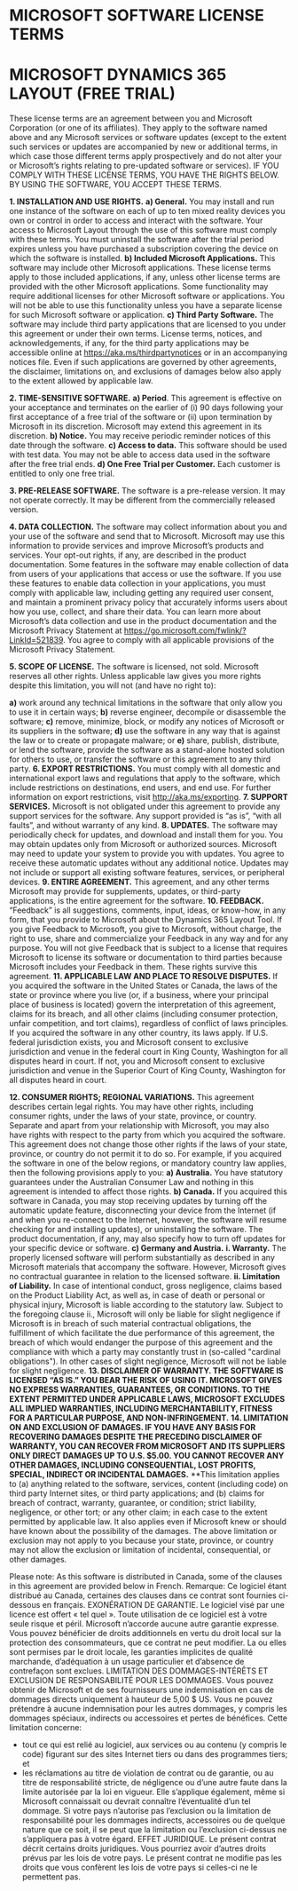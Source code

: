 

# MICROSOFT SOFTWARE LICENSE TERMS
# MICROSOFT DYNAMICS 365 LAYOUT (FREE TRIAL)

These license terms are an agreement between you and Microsoft Corporation (or one of its affiliates). They apply 
to the software named above and any Microsoft services or software updates (except to the extent such services or 
updates are accompanied by new or additional terms, in which case those different terms apply prospectively and do not 
alter your or Microsoft’s rights relating to pre-updated software or services). IF YOU COMPLY WITH THESE LICENSE TERMS, 
YOU HAVE THE RIGHTS BELOW. BY USING THE SOFTWARE, YOU ACCEPT THESE TERMS.

**1.	INSTALLATION AND USE RIGHTS.**
  **a)	General.** You may install and run one instance of the software on each of up to ten mixed reality devices you own or 
  control in order to access and interact with the software. Your access to Microsoft Layout through the use of this software 
  must comply with these terms. You must uninstall the software after the trial period expires unless you have purchased a 
  subscription covering the device on which the software is installed.
  **b)	Included Microsoft Applications.** This software may include other Microsoft applications. These license terms apply 
  to those included applications, if any, unless other license terms are provided with the other Microsoft applications. 
  Some functionality may require additional licenses for other Microsoft software or applications. You will not be able to 
  use this functionality unless you have a separate license for such Microsoft software or application.
  **c)	Third Party Software.** The software may include third party applications that are licensed to you under this 
  agreement or under their own terms. License terms, notices, and acknowledgements, if any, for the third party applications 
  may be accessible online at https://aka.ms/thirdpartynotices or in an accompanying notices file. Even if such applications 
  are governed by other agreements, the disclaimer, limitations on, and exclusions of damages below also apply to the extent 
  allowed by applicable law.

**2.	TIME-SENSITIVE SOFTWARE.**
  **a)	Period**. This agreement is effective on your acceptance and terminates on the earlier of (i) 90 days following your first 
  acceptance of a free trial of the software or (ii) upon termination by Microsoft in its discretion. Microsoft may extend this 
  agreement in its discretion. 
  **b)	Notice.** You may receive periodic reminder notices of this date through the software.
  **c)	Access to data.** This software should be used with test data. You may not be able to access data used in the software 
  after the free trial ends. 
  **d)	One Free Trial per Customer.** Each customer is entitled to only one free trial.

**3.	PRE-RELEASE SOFTWARE.** The software is a pre-release version. It may not operate correctly. It may be different from the 
commercially released version.

**4.	DATA COLLECTION.** The software may collect information about you and your use of the software and send that to Microsoft. 
Microsoft may use this information to provide services and improve Microsoft’s products and services. Your opt-out rights, if any, 
are described in the product documentation. Some features in the software may enable collection of data from users of your applications
that access or use the software. If you use these features to enable data collection in your applications, you must comply with 
applicable law, including getting any required user consent, and maintain a prominent privacy policy that accurately informs users 
about how you use, collect, and share their data. You can learn more about Microsoft’s data collection and use in the product 
documentation and the Microsoft Privacy Statement at https://go.microsoft.com/fwlink/?LinkId=521839. You agree to comply with 
all applicable provisions of the Microsoft Privacy Statement.

**5.	SCOPE OF LICENSE.** The software is licensed, not sold. Microsoft reserves all other rights. Unless applicable law gives you 
more rights despite this limitation, you will not (and have no right to):

  **a)**	work around any technical limitations in the software that only allow you to use it in certain ways;
  **b)**	reverse engineer, decompile or disassemble the software;
  **c)**	remove, minimize, block, or modify any notices of Microsoft or its suppliers in the software;
  **d)**	use the software in any way that is against the law or to create or propagate malware; or
  **e)**	share, publish, distribute, or lend the software, provide the software as a stand-alone hosted solution for others to use, 
  or transfer the software or this agreement to any third party.
**6.	EXPORT RESTRICTIONS.** You must comply with all domestic and international export laws and regulations that apply to the 
software, which include restrictions on destinations, end users, and end use. For further information on export restrictions, 
visit http://aka.ms/exporting.
**7.	SUPPORT SERVICES.** Microsoft is not obligated under this agreement to provide any support services for the software. 
Any support provided is “as is”, “with all faults”, and without warranty of any kind.
**8.	UPDATES.** The software may periodically check for updates, and download and install them for you. You may obtain updates 
only from Microsoft or authorized sources. Microsoft may need to update your system to provide you with updates. You agree to 
receive these automatic updates without any additional notice. Updates may not include or support all existing software features, 
services, or peripheral devices.
**9.	ENTIRE AGREEMENT.** This agreement, and any other terms Microsoft may provide for supplements, updates, or third-party 
applications, is the entire agreement for the software.
**10.	FEEDBACK.** “Feedback” is all suggestions, comments, input, ideas, or know-how, in any form, that you provide to Microsoft 
about the Dynamics 365 Layout Tool. If you give Feedback to Microsoft, you give to Microsoft, without charge, the right to use, 
share and commercialize your Feedback in any way and for any purpose. You will not give Feedback that is subject to a license that 
requires Microsoft to license its software or documentation to third parties because Microsoft includes your Feedback in them. 
These rights survive this agreement.
**11.	APPLICABLE LAW AND PLACE TO RESOLVE DISPUTES.** If you acquired the software in the United States or Canada, the laws of the 
state or province where you live (or, if a business, where your principal place of business is located) govern the interpretation 
of this agreement, claims for its breach, and all other claims (including consumer protection, unfair competition, and tort claims), 
regardless of conflict of laws principles. If you acquired the software in any other country, its laws apply. If U.S. federal 
jurisdiction exists, you and Microsoft consent to exclusive jurisdiction and venue in the federal court in King County, Washington 
for all disputes heard in court. If not, you and Microsoft consent to exclusive jurisdiction and venue in the Superior 
Court of King County, Washington for all disputes heard in court.

**12.	CONSUMER RIGHTS; REGIONAL VARIATIONS.** This agreement describes certain legal rights. You may have other rights, 
including consumer rights, under the laws of your state, province, or country. Separate and apart from your relationship 
with Microsoft, you may also have rights with respect to the party from which you acquired the software. This agreement 
does not change those other rights if the laws of your state, province, or country do not permit it to do so. 
For example, if you acquired the software in one of the below regions, or mandatory country law applies, then the 
following provisions apply to you:
  **a)	Australia.** You have statutory guarantees under the Australian Consumer Law and nothing in this agreement is intended 
  to affect those rights.
  **b)	Canada.** If you acquired this software in Canada, you may stop receiving updates by turning off the automatic update 
  feature, disconnecting your device from the Internet (if and when you re-connect to the Internet, however, the software will 
  resume checking for and installing updates), or uninstalling the software. The product documentation, if any, may also specify 
  how to turn off updates for your specific device or software.
  **c)	Germany and Austria.**
        **i.	Warranty.** The properly licensed software will perform substantially as described in any Microsoft materials that 
        accompany the software. However, Microsoft gives no contractual guarantee in relation to the licensed software.
        **ii.	Limitation of Liability.** In case of intentional conduct, gross negligence, claims based on the Product Liability 
        Act, as well as, in case of death or personal or physical injury, Microsoft is liable according to the statutory law.
        Subject to the foregoing clause ii., Microsoft will only be liable for slight negligence if Microsoft is in breach of 
        such material contractual obligations, the fulfillment of which facilitate the due performance of this agreement, the 
        breach of which would endanger the purpose of this agreement and the compliance with which a party may constantly trust 
        in (so-called "cardinal obligations"). In other cases of slight negligence, Microsoft will not be liable for slight negligence.
**13.	DISCLAIMER OF WARRANTY. THE SOFTWARE IS LICENSED “AS IS.” YOU BEAR THE RISK OF USING IT. MICROSOFT GIVES NO EXPRESS WARRANTIES, 
GUARANTEES, OR CONDITIONS. TO THE EXTENT PERMITTED UNDER APPLICABLE LAWS, MICROSOFT EXCLUDES ALL IMPLIED WARRANTIES, INCLUDING 
MERCHANTABILITY, FITNESS FOR A PARTICULAR PURPOSE, AND NON-INFRINGEMENT.**
**14.	LIMITATION ON AND EXCLUSION OF DAMAGES. IF YOU HAVE ANY BASIS FOR RECOVERING DAMAGES DESPITE THE PRECEDING DISCLAIMER OF 
WARRANTY, YOU CAN RECOVER FROM MICROSOFT AND ITS SUPPLIERS ONLY DIRECT DAMAGES UP TO U.S. $5.00. YOU CANNOT RECOVER ANY OTHER DAMAGES, 
INCLUDING CONSEQUENTIAL, LOST PROFITS, SPECIAL, INDIRECT OR INCIDENTAL DAMAGES.**
**This limitation applies to (a) anything related to the software, services, content (including code) on third party Internet sites, 
or third party applications; and (b) claims for breach of contract, warranty, guarantee, or condition; strict liability, negligence, 
or other tort; or any other claim; in each case to the extent permitted by applicable law.
It also applies even if Microsoft knew or should have known about the possibility of the damages. The above limitation or exclusion 
may not apply to you because your state, province, or country may not allow the exclusion or limitation of incidental, consequential, 
or other damages.

Please note: As this software is distributed in Canada, some of the clauses in this agreement are provided below in French.
Remarque: Ce logiciel étant distribué au Canada, certaines des clauses dans ce contrat sont fournies ci-dessous en français.
EXONÉRATION DE GARANTIE. Le logiciel visé par une licence est offert « tel quel ». Toute utilisation de ce logiciel est à votre 
seule risque et péril. Microsoft n’accorde aucune autre garantie expresse. Vous pouvez bénéficier de droits additionnels en vertu 
du droit local sur la protection des consommateurs, que ce contrat ne peut modifier. La ou elles sont permises par le droit locale, 
les garanties implicites de qualité marchande, d’adéquation à un usage particulier et d’absence de contrefaçon sont exclues.
LIMITATION DES DOMMAGES-INTÉRÊTS ET EXCLUSION DE RESPONSABILITÉ POUR LES DOMMAGES. Vous pouvez obtenir de Microsoft et de ses 
fournisseurs une indemnisation en cas de dommages directs uniquement à hauteur de 5,00 $ US. Vous ne pouvez prétendre à aucune 
indemnisation pour les autres dommages, y compris les dommages spéciaux, indirects ou accessoires et pertes de bénéfices.
Cette limitation concerne:
- tout ce qui est relié au logiciel, aux services ou au contenu (y compris le code) figurant sur des sites Internet tiers ou dans 
des programmes tiers; et
- les réclamations au titre de violation de contrat ou de garantie, ou au titre de responsabilité stricte, de négligence ou 
d’une autre faute dans la limite autorisée par la loi en vigueur.
Elle s’applique également, même si Microsoft connaissait ou devrait connaître l’éventualité d’un tel dommage. Si votre pays 
n’autorise pas l’exclusion ou la limitation de responsabilité pour les dommages indirects, accessoires ou de quelque nature que 
ce soit, il se peut que la limitation ou l’exclusion ci-dessus ne s’appliquera pas à votre égard.
EFFET JURIDIQUE. Le présent contrat décrit certains droits juridiques. Vous pourriez avoir d’autres droits prévus par les 
lois de votre pays. Le présent contrat ne modifie pas les droits que vous confèrent les lois de votre pays si celles-ci ne le 
permettent pas.

